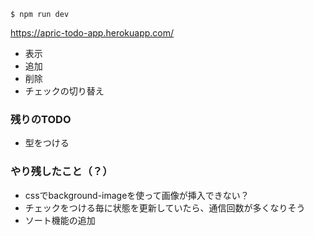 ```
$ npm run dev
```
https://apric-todo-app.herokuapp.com/

- 表示
- 追加
- 削除
- チェックの切り替え

### 残りのTODO
- 型をつける

### やり残したこと（？）
- cssでbackground-imageを使って画像が挿入できない？
- チェックをつける毎に状態を更新していたら、通信回数が多くなりそう
- ソート機能の追加
